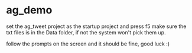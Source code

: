 # ag_demo

set the ag_tweet project as the startup project and press f5
make sure the txt files is in the Data folder, if not the system won't pick them up.

follow the prompts on the screen and it should be fine, good luck :)
